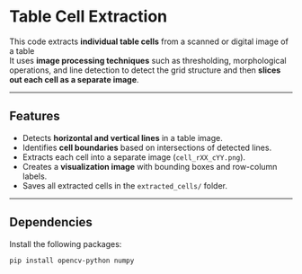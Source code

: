#  Table Cell Extraction 

This code extracts **individual table cells** from a scanned or digital image of a table   
It uses **image processing techniques** such as thresholding, morphological operations, and line detection to detect the grid structure and then **slices out each cell as a separate image**.

---

## Features
- Detects **horizontal and vertical lines** in a table image.
- Identifies **cell boundaries** based on intersections of detected lines.
- Extracts each cell into a separate image (`cell_rXX_cYY.png`).
- Creates a **visualization image** with bounding boxes and row-column labels.
- Saves all extracted cells in the `extracted_cells/` folder.

---

##  Dependencies
Install the following packages:
```bash
pip install opencv-python numpy
